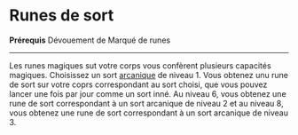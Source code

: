 # Runes de sort

<p><span id="ctl00_MainContent_DetailedOutput"><strong>Prérequis</strong> Dévouement de Marqué de runes<br></span></p>
<hr>
<p>Les runes magiques sut votre corps vous confèrent plusieurs capacités magiques. Choisissez un sort <a href="https://2e.aonprd.com/Spells.aspx?Tradition=1">arcanique</a> de niveau 1. Vous obtenez unu rune de sort sur votre coprs correspondant au sort choisi, que vous pouvez lancer une fois par jour comme un sort inné. Au niveau 6, vous obtenez une rune de sort correspondant à un sort arcanique de niveau 2 et au niveau 8, vous obtenez une rune de sort correspondant à un sort arcanique de niveau 3.&nbsp;</p>
